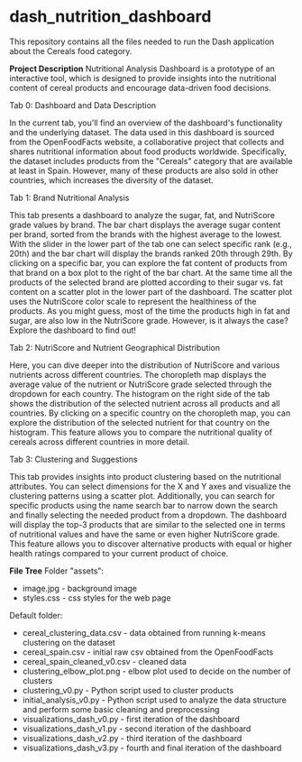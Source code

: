 # dash_nutrition_dashboard

This repository contains all the files needed to run the Dash application about the Cereals food category.

**Project Description**
Nutritional Analysis Dashboard is a prototype of an interactive tool, which is designed to provide insights into the nutritional content of cereal products and encourage data-driven food decisions.

Tab 0: Dashboard and Data Description

In the current tab, you'll find an overview of the dashboard's functionality and the underlying dataset. The data used in this dashboard is sourced from the OpenFoodFacts website, a collaborative project that collects and shares nutritional information about food products worldwide. Specifically, the dataset includes products from the "Cereals" category that are available at least in Spain. However, many of these products are also sold in other countries, which increases the diversity of the dataset.

Tab 1: Brand Nutritional Analysis

This tab presents a dashboard to analyze the sugar, fat, and NutriScore grade values by brand. The bar chart displays the average sugar content per brand, sorted from the brands with the highest average to the lowest. With the slider in the lower part of the tab one can select specific rank (e.g., 20th) and the bar chart will display the brands ranked 20th through 29th. By clicking on a specific bar, you can explore the fat content of products from that brand on a box plot to the right of the bar chart. At the same time all the products of the selected brand are plotted according to their sugar vs. fat content on a scatter plot in the lower part of the dashboard. The scatter plot uses the NutriScore color scale to represent the healthiness of the products. As you might guess, most of the time the products high in fat and sugar, are also low in the NutriScore grade. However, is it always the case? Explore the dashboard to find out!

Tab 2: NutriScore and Nutrient Geographical Distribution

Here, you can dive deeper into the distribution of NutriScore and various nutrients across different countries. The choropleth map displays the average value of the nutrient or NutriScore grade selected through the dropdown for each country. The histogram on the right side of the tab shows the distribution of the selected nutrient across all products and all countries. By clicking on a specific country on the choropleth map, you can explore the distribution of the selected nutrient for that country on the histogram. This feature allows you to compare the nutritional quality of cereals across different countries in more detail.

Tab 3: Clustering and Suggestions

This tab provides insights into product clustering based on the nutritional attributes. You can select dimensions for the X and Y axes and visualize the clustering patterns using a scatter plot. Additionally, you can search for specific products using the name search bar to narrow down the search and finally selecting the needed product from a dropdown. The dashboard will display the top-3 products that are similar to the selected one in terms of nutritional values and have the same or even higher NutriScore grade. This feature allows you to discover alternative products with equal or higher health ratings compared to your current product of choice.

**File Tree**
Folder "assets":
  * image.jpg - background image
  * styles.css - css styles for the web page

Default folder:
  * cereal_clustering_data.csv - data obtained from running k-means clustering on the dataset
  * cereal_spain.csv - initial raw csv obtained from the OpenFoodFacts
  * cereal_spain_cleaned_v0.csv - cleaned data
  * clustering_elbow_plot.png - elbow plot used to decide on the number of clusters
  * clustering_v0.py - Python script used to cluster products
  * initial_analysis_v0.py - Python script used to analyze the data structure and perform some basic cleaning and preprocessing
  * visualizations_dash_v0.py - first iteration of the dashboard
  * visualizations_dash_v1.py - second iteration of the dashboard
  * visualizations_dash_v2.py - third iteration of the dashboard
  * visualizations_dash_v3.py - fourth and final iteration of the dashboard
